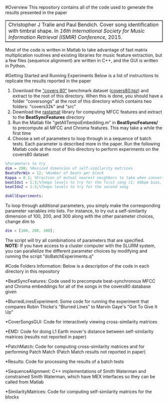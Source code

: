 #Overview
This repository contains all of the code used to generate the results presented in the paper

<table border = "1"><tr><td>
Christopher J Tralie and Paul Bendich. Cover song identification with timbral shape. In <i>16th International
Society for Music Information Retrieval (ISMIR) Conference,</i> 2015.
</td></tr></table>

Most of the code is written in Matlab to take advantage of fast matrix multiplication routines and existing libraries for music feature extraction, but a few files (sequence alignment) are written in C++, and the GUI is written in Python.

#Getting Started and Running Experiments
Below is a list of instructions to replicate the results reported in the paper


1. Download the <a href = "http://labrosa.ee.columbia.edu/projects/coversongs/covers80/">"covers 80"</a> benchmark dataset (<a href = "http://labrosa.ee.columbia.edu/projects/coversongs/covers80/covers80.tgz">covers80.tgz</a>) and extract to the root of this directory.  When this is done, you should have a folder "coversongs" at the root of this directory which contains two folders: "covers32k" and "src"
2. Download the <a href = "http://labrosa.ee.columbia.edu/matlab/rastamat/rastamat.tgz">rastamat</a> library for computing MFCC features and extract to the <b>BeatSyncFeatures</b> directory
2. Run the Matlab file "getAllTempoEmbedding.m" in <b>BeatSyncFeatures/</b> to precompute all MFCC and Chroma features.  This may take a while the first time
3. Choose a set of parameters to loop through in a sequence of batch tests.  Each parameter is described more in the paper.  Run the following Matlab code at the root of this directory to perform experiments on the covers80 dataset

~~~~~ matlab
%Parameters to try
dim = 200; %Resized dimension of self-similarity matrices
BeatsPerWin = 12; %Number of beats per block
Kappa = 0.1; %Fraction of mutual nearest neighbors to take when converting a cross-similarity matrix to a binary cross-similarity matrix
beatIdx1 = 1:3;%Tempo levels to try for the first song (1: 60bpm bias, 2: 120bmp bias, 3:180bmp bias)
beatIdx2 = 1:3;%Tempo levels to try for the second song

doAllExperiments;
~~~~~

To loop through additional parameters, you simply make the corresponding parameter variables into lists.  For instance, to try out a self-similarity dimension of 100, 200, and 300 along with the other parameter choices, change dim to
~~~~~ matlab
dim = [100, 200, 300];
~~~~~

The script will try all combinations of parameters that are specified.  
<b>NOTE:</b> If you have access to a cluster computer with the SLURM system, you can parallelize the different parameter choices by modifying and running the script "doBatchExperiments.q"



#Code Folders Information:
Below is a description of the code in each directory in this repository

*BeatSyncFeatures: Code used to precompute beat-synchronous MFCC and Chroma embeddings for all of the songs in the covers80 database given

*BlurredLinesExperiment: Some code for running the experiment that compares Robin Thicke's "Blurred Lines" to Marvin Gaye's "Got To Give It Up"

*CoverSongsGUI: Code for interactively viewing cross-similarity matrices

*EMD: Code for doing L1 Earth mover's distance between self-similarity matrices (results not reported in paper)

*PatchMatch: Code for computing cross-similarity matrices and for performing Patch Match (Patch Match results not reported in paper)

*Results: Code for processing the results of a batch tests

*SequenceAlignment: C++ implementations of Smith Waterman and constrained Smith Waterman, which have MEX interfaces so they can be called from Matlab

*SimilarityMatrices: Code for computing self-similarity matrices for the blocks 

